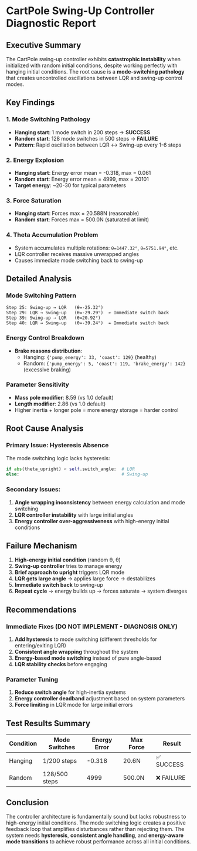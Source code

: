 # CartPole Swing-Up Controller Diagnostic Report

## Executive Summary

The CartPole swing-up controller exhibits **catastrophic instability** when initialized with random initial conditions, despite working perfectly with hanging initial conditions. The root cause is a **mode-switching pathology** that creates uncontrolled oscillations between LQR and swing-up control modes.

## Key Findings

### 1. **Mode Switching Pathology**
- **Hanging start**: 1 mode switch in 200 steps → **SUCCESS**
- **Random start**: 128 mode switches in 500 steps → **FAILURE**
- **Pattern**: Rapid oscillation between LQR ↔ Swing-up every 1-6 steps

### 2. **Energy Explosion**
- **Hanging start**: Energy error mean = -0.318, max = 0.061
- **Random start**: Energy error mean = 4999, max = 20101
- **Target energy**: ~20-30 for typical parameters

### 3. **Force Saturation**
- **Hanging start**: Forces max = 20.588N (reasonable)
- **Random start**: Forces max = 500.0N (saturated at limit)

### 4. **Theta Accumulation Problem**
- System accumulates multiple rotations: `θ=1447.32°`, `θ=5751.94°`, etc.
- LQR controller receives massive unwrapped angles
- Causes immediate mode switching back to swing-up

## Detailed Analysis

### Mode Switching Pattern
```
Step 25: Swing-up → LQR   (θ=-25.32°)
Step 29: LQR → Swing-up   (θ=-29.29°)  ← Immediate switch back
Step 39: Swing-up → LQR   (θ=20.92°)
Step 40: LQR → Swing-up   (θ=-39.24°)  ← Immediate switch back
```

### Energy Control Breakdown
- **Brake reasons distribution**:
  - Hanging: `{'pump_energy': 33, 'coast': 129}` (healthy)
  - Random: `{'pump_energy': 5, 'coast': 119, 'brake_energy': 142}` (excessive braking)

### Parameter Sensitivity
- **Mass pole modifier**: 8.59 (vs 1.0 default)
- **Length modifier**: 2.86 (vs 1.0 default)
- Higher inertia + longer pole = more energy storage = harder control

## Root Cause Analysis

### Primary Issue: **Hysteresis Absence**
The mode switching logic lacks hysteresis:
```python
if abs(theta_upright) < self.switch_angle:  # LQR
else:                                       # Swing-up
```

### Secondary Issues:
1. **Angle wrapping inconsistency** between energy calculation and mode switching
2. **LQR controller instability** with large initial angles
3. **Energy controller over-aggressiveness** with high-energy initial conditions

## Failure Mechanism

1. **High-energy initial condition** (random θ, θ̇)
2. **Swing-up controller** tries to manage energy
3. **Brief approach to upright** triggers LQR mode
4. **LQR gets large angle** → applies large force → destabilizes
5. **Immediate switch back** to swing-up
6. **Repeat cycle** → energy builds up → forces saturate → system diverges

## Recommendations

### Immediate Fixes (DO NOT IMPLEMENT - DIAGNOSIS ONLY)
1. **Add hysteresis** to mode switching (different thresholds for entering/exiting LQR)
2. **Consistent angle wrapping** throughout the system
3. **Energy-based mode switching** instead of pure angle-based
4. **LQR stability checks** before engaging

### Parameter Tuning
1. **Reduce switch angle** for high-inertia systems
2. **Energy controller deadband** adjustment based on system parameters
3. **Force limiting** in LQR mode for large initial errors

## Test Results Summary

| Condition | Mode Switches | Energy Error | Max Force | Result |
|-----------|---------------|--------------|-----------|---------|
| Hanging   | 1/200 steps   | -0.318       | 20.6N     | ✅ SUCCESS |
| Random    | 128/500 steps | 4999         | 500.0N    | ❌ FAILURE |

## Conclusion

The controller architecture is fundamentally sound but lacks robustness to high-energy initial conditions. The mode switching logic creates a positive feedback loop that amplifies disturbances rather than rejecting them. The system needs **hysteresis**, **consistent angle handling**, and **energy-aware mode transitions** to achieve robust performance across all initial conditions. 